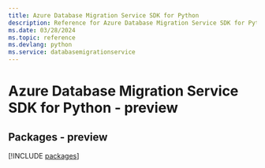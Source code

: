 ```yaml
---
title: Azure Database Migration Service SDK for Python
description: Reference for Azure Database Migration Service SDK for Python
ms.date: 03/28/2024
ms.topic: reference
ms.devlang: python
ms.service: databasemigrationservice
---
```

# Azure Database Migration Service SDK for Python - preview
## Packages - preview
[!INCLUDE [packages](database-migration-service-index.md)]
